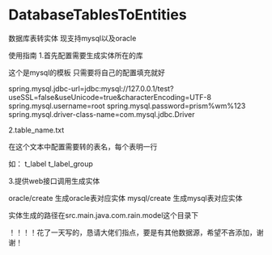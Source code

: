 # DatabaseTablesToEntities
数据库表转实体 现支持mysql以及oracle

使用指南
1.首先配置需要生成实体所在的库

这个是mysql的模板 只需要将自己的配置填充就好

spring.mysql.jdbc-url=jdbc:mysql://127.0.0.1/test?useSSL=false&useUnicode=true&characterEncoding=UTF-8
spring.mysql.username=root
spring.mysql.password=prism%wm%123
spring.mysql.driver-class-name=com.mysql.jdbc.Driver

2.table_name.txt

在这个文本中配置需要转的表名，每个表明一行

如：
t_label
t_label_group

3.提供web接口调用生成实体

oracle/create 生成oracle表对应实体
mysql/create  生成mysql表对应实体

实体生成的路径在src.main.java.com.rain.model这个目录下








！！！！花了一天写的，恳请大佬们指点，要是有其他数据源，希望不吝添加，谢谢！
